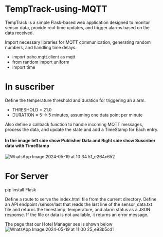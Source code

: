 # TempTrack-using-MQTT

TempTrack is a simple Flask-based web application designed to monitor sensor data, provide real-time updates, and trigger alarms based on the data received.

Import necessary libraries for MQTT communication, generating random numbers, and handling time delays.
* import paho.mqtt.client as mqtt
* from random import uniform
* import time

# In suscriber
Define the temperature threshold and duration for triggering an alarm.
* THRESHOLD = 21.0
* DURATION = 5    -> 5 minutes, assuming one data point per minute

Also define a callback function to handle incoming MQTT messages, process the data, and update the state and add a TimeStamp for Each entry.

#### In the image left side show Publisher Data and Right side show Suscriber data with TimeStamp
![WhatsApp Image 2024-05-19 at 10 34 51_e264c652](https://github.com/TusharJoon1/TempTrack-using-MQTT/assets/131438804/893721c2-7a62-48db-8685-657478e3be37)

# For Server
pip install Flask

Define a route to serve the index.html file from the current directory.
Define an API endpoint /sensor/last that reads the last line of the sensor_data.txt file and returns the timestamp, temperature, and alarm status as a JSON response. If the file or data is not available, it returns an error message.

The page that our Hotel Manager see is shown below
![WhatsApp Image 2024-05-19 at 11 00 25_e93b5cd1](https://github.com/TusharJoon1/TempTrack-using-MQTT/assets/131438804/29de311b-fa14-4eae-9835-d1141af98cf9)
